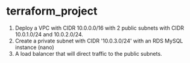 # terraform_project
 1. Deploy a VPC with CIDR 10.0.0.0/16 with 2 public subnets with CIDR 10.0.1.0/24 and 10.0.2.0/24.
 2. Create a private subnet with CIDR '10.0.3.0/24' with an RDS MySQL instance (nano)
 3. A load balancer that will direct traffic to the public subnets.
